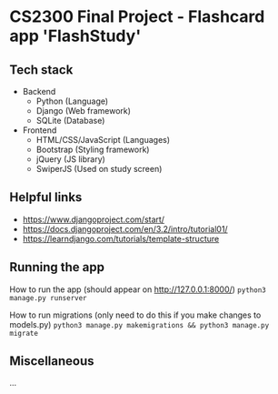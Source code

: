 # CS2300 Final Project - Flashcard app 'FlashStudy'

## Tech stack

* Backend
  + Python (Language)
  + Django (Web framework)
  + SQLite (Database)
* Frontend
  + HTML/CSS/JavaScript (Languages)
  + Bootstrap (Styling framework)
  + jQuery (JS library)
  + SwiperJS (Used on study screen)

## Helpful links

* https://www.djangoproject.com/start/
* https://docs.djangoproject.com/en/3.2/intro/tutorial01/
* https://learndjango.com/tutorials/template-structure


## Running the app

How to run the app (should appear on http://127.0.0.1:8000/)
`python3 manage.py runserver`

How to run migrations (only need to do this if you make changes to models.py)
`python3 manage.py makemigrations && python3 manage.py migrate `

## Miscellaneous

...
